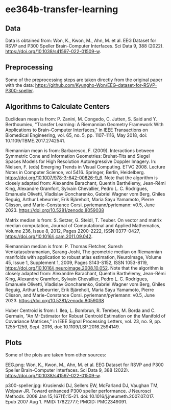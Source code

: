 # ee364b-transfer-learning

## Data
Data is obtained from: Won, K., Kwon, M., Ahn, M. et al. EEG Dataset for RSVP and P300 Speller Brain-Computer Interfaces. Sci Data 9, 388 (2022). https://doi.org/10.1038/s41597-022-01509-w. 

## Preprocessing
Some of the preprocessing steps are taken directly from the original paper with the data: https://github.com/Kyungho-Won/EEG-dataset-for-RSVP-P300-speller. 

## Algorithms to Calculate Centers
Euclidean mean is from: P. Zanini, M. Congedo, C. Jutten, S. Said and Y. Berthoumieu, "Transfer Learning: A Riemannian Geometry Framework With Applications to Brain–Computer Interfaces," in IEEE Transactions on Biomedical Engineering, vol. 65, no. 5, pp. 1107-1116, May 2018, doi: 10.1109/TBME.2017.2742541.

Riemannian mean is from: Barbaresco, F. (2009). Interactions between Symmetric Cone and Information Geometries: Bruhat-Tits and Siegel Spaces Models for High Resolution Autoregressive Doppler Imagery. In: Nielsen, F. (eds) Emerging Trends in Visual Computing. ETVC 2008. Lecture Notes in Computer Science, vol 5416. Springer, Berlin, Heidelberg. https://doi.org/10.1007/978-3-642-00826-9_6.
Note that the algorithm is closely adapted from: Alexandre Barachant, Quentin Barthélemy, Jean-Rémi King, Alexandre Gramfort, Sylvain Chevallier, Pedro L. C. Rodrigues, Emanuele Olivetti, Vladislav Goncharenko, Gabriel Wagner vom Berg, Ghiles Reguig, Arthur Lebeurrier, Erik Bjäreholt, Maria Sayu Yamamoto, Pierre Clisson, and Marie-Constance Corsi. pyriemann/pyriemann: v0.5, June 2023. https://doi.org/10.5281/zenodo.8059038

Matrix median is from: S. Setzer, G. Steidl, T. Teuber. On vector and matrix median computation, Journal of Computational and Applied Mathematics, Volume 236, Issue 8, 2012, Pages 2200-2222, ISSN 0377-0427, https://doi.org/10.1016/j.cam.2011.09.042.

Riemannian median is from: P. Thomas Fletcher, Suresh Venkatasubramanian, Sarang Joshi, The geometric median on Riemannian manifolds with application to robust atlas estimation, NeuroImage, Volume 45, Issue 1, Supplement 1, 2009, Pages S143-S152, ISSN 1053-8119, https://doi.org/10.1016/j.neuroimage.2008.10.052.
Note that the algorithm is closely adapted from: Alexandre Barachant, Quentin Barthélemy, Jean-Rémi King, Alexandre Gramfort, Sylvain Chevallier, Pedro L. C. Rodrigues, Emanuele Olivetti, Vladislav Goncharenko, Gabriel Wagner vom Berg, Ghiles Reguig, Arthur Lebeurrier, Erik Bjäreholt, Maria Sayu Yamamoto, Pierre Clisson, and Marie-Constance Corsi. pyriemann/pyriemann: v0.5, June 2023. https://doi.org/10.5281/zenodo.8059038

Huber Centroid is from: I. Ilea, L. Bombrun, R. Terebes, M. Borda and C. Germain, "An M-Estimator for Robust Centroid Estimation on the Manifold of Covariance Matrices," in IEEE Signal Processing Letters, vol. 23, no. 9, pp. 1255-1259, Sept. 2016, doi: 10.1109/LSP.2016.2594149.

## Plots
Some of the plots are taken from other sources:

EEG.png: Won, K., Kwon, M., Ahn, M. et al. EEG Dataset for RSVP and P300 Speller Brain-Computer Interfaces. Sci Data 9, 388 (2022). https://doi.org/10.1038/s41597-022-01509-w. 

p300-speller.jpg: Krusienski DJ, Sellers EW, McFarland DJ, Vaughan TM, Wolpaw JR. Toward enhanced P300 speller performance. J Neurosci Methods. 2008 Jan 15;167(1):15-21. doi: 10.1016/j.jneumeth.2007.07.017. Epub 2007 Aug 1. PMID: 17822777; PMCID: PMC2349091.